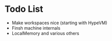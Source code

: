 Todo List
=========

* Make workspaces nice (starting with HypeVM)
* Finsh machine internals
* LocalMemory and various others